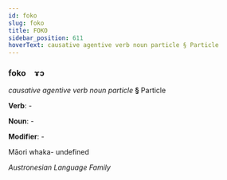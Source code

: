 ```yaml
---
id: foko
slug: foko
title: FOKO
sidebar_position: 611
hoverText: causative agentive verb noun particle § Particle
---
```


### foko&emsp;<span kind="abugida">ɤɔ</span>

*causative agentive verb noun particle* **§** Particle

**Verb**: -

**Noun**: -

**Modifier**: -

Māori whaka- undefined

*Austronesian Language Family*